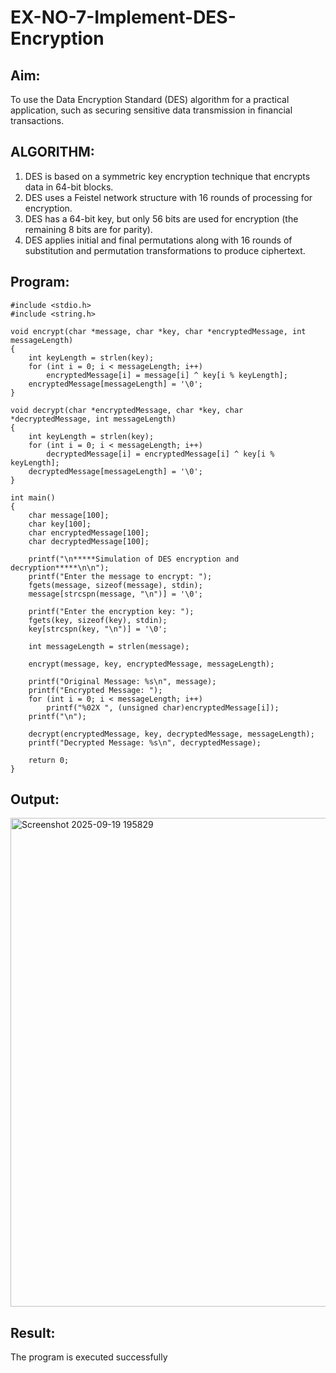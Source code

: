 # EX-NO-7-Implement-DES-Encryption

## Aim:

To use the Data Encryption Standard (DES) algorithm for a practical application, such as securing sensitive data transmission in financial transactions.

## ALGORITHM:

1. DES is based on a symmetric key encryption technique that encrypts data in 64-bit blocks.
2. DES uses a Feistel network structure with 16 rounds of processing for encryption.
3. DES has a 64-bit key, but only 56 bits are used for encryption (the remaining 8 bits are for parity).
4. DES applies initial and final permutations along with 16 rounds of substitution and permutation transformations to produce ciphertext.

## Program:
```
#include <stdio.h>
#include <string.h>

void encrypt(char *message, char *key, char *encryptedMessage, int messageLength)
{
    int keyLength = strlen(key);
    for (int i = 0; i < messageLength; i++)
        encryptedMessage[i] = message[i] ^ key[i % keyLength];
    encryptedMessage[messageLength] = '\0';
}

void decrypt(char *encryptedMessage, char *key, char *decryptedMessage, int messageLength)
{
    int keyLength = strlen(key);
    for (int i = 0; i < messageLength; i++)
        decryptedMessage[i] = encryptedMessage[i] ^ key[i % keyLength];
    decryptedMessage[messageLength] = '\0';
}

int main()
{
    char message[100];
    char key[100];
    char encryptedMessage[100];
    char decryptedMessage[100];

    printf("\n*****Simulation of DES encryption and decryption*****\n\n");
    printf("Enter the message to encrypt: ");
    fgets(message, sizeof(message), stdin);
    message[strcspn(message, "\n")] = '\0';

    printf("Enter the encryption key: ");
    fgets(key, sizeof(key), stdin);
    key[strcspn(key, "\n")] = '\0';

    int messageLength = strlen(message);

    encrypt(message, key, encryptedMessage, messageLength);

    printf("Original Message: %s\n", message);
    printf("Encrypted Message: ");
    for (int i = 0; i < messageLength; i++)
        printf("%02X ", (unsigned char)encryptedMessage[i]);
    printf("\n");

    decrypt(encryptedMessage, key, decryptedMessage, messageLength);
    printf("Decrypted Message: %s\n", decryptedMessage);

    return 0;
}

```
## Output:

<img width="1611" height="782" alt="Screenshot 2025-09-19 195829" src="https://github.com/user-attachments/assets/27191140-e0d5-43cf-bf25-e62b80bd2f4b" />

## Result:
  The program is executed successfully

